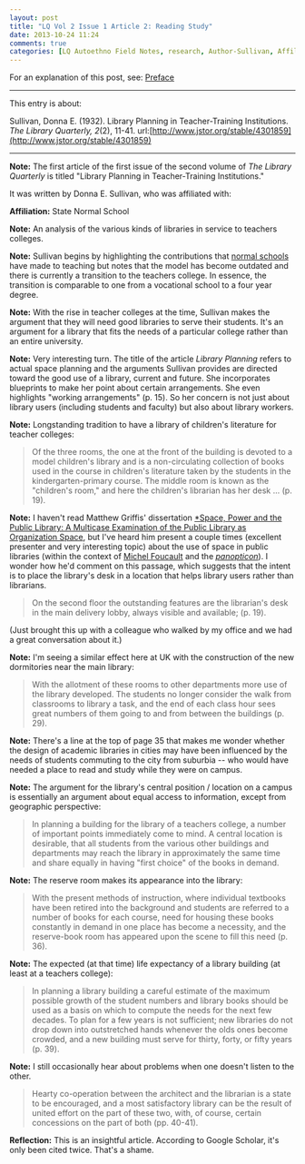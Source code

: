 ```yaml
---
layout: post
title: "LQ Vol 2 Issue 1 Article 2: Reading Study"
date: 2013-10-24 11:24
comments: true
categories: [LQ Autoethno Field Notes, research, Author-Sullivan, Affil-State Normal School]
---
```


For an explanation of this post, see:
[Preface](/blog/2013/08/14/lq-autoethnography-research-journal-preface/)

---

This entry is about:

Sullivan, Donna E. (1932). Library Planning in Teacher-Training
Institutions. *The Library Quarterly, 2*(2), 11-41.
url:[http://www.jstor.org/stable/4301859](http://www.jstor.org/stable/4301859)

---

**Note:** The first article of the first issue of the second
volume of *The Library Quarterly* is titled "Library Planning in
Teacher-Training Institutions."

It was written by Donna E. Sullivan, who was affiliated with:

**Affiliation:** State Normal School

**Note:** An analysis of the various kinds of libraries in service
to teachers colleges.

**Note:** Sullivan begins by highlighting the contributions that
[normal schools](https://en.wikipedia.org/wiki/Normal_school) have
made to teaching but notes that the model has become outdated and
there is currently a transition to the teachers college. In
essence, the transition is comparable to one from a vocational
school to a four year degree.

**Note:** With the rise in teacher colleges at the time, Sullivan
makes the argument that they will need good libraries to serve
their students. It's an argument for a library that fits the needs
of a particular college rather than an entire university.

**Note:** Very interesting turn. The title of the article *Library
Planning* refers to actual space planning and the arguments
Sullivan provides are directed toward the good use of a library,
current and future. She incorporates blueprints to make her point
about certain arrangements. She even highlights "working
arrangements" (p. 15). So her concern is not just about library
users (including students and faculty) but also about library
workers.

**Note:** Longstanding tradition to have a library of children's
literature for teacher colleges:

> Of the three rooms, the one at the front of the building is
> devoted to a model children's library and is a non-circulating
> collection of books used in the course in children's literature
> taken by the students in the kindergarten-primary course. The
> middle room is known as the "children's room," and here the
> children's librarian has her desk ... (p. 19).

**Note:** I haven't read Matthew Griffis' dissertation [*Space,
Power and the Public Library: A Multicase Examination of the
Public Library as Organization
Space](http://ir.lib.uwo.ca/etd/1103/), but I've heard him present
a couple times (excellent presenter and very interesting topic)
about the use of space in public libraries (within the context of
[Michel Foucault](http://plato.stanford.edu/entries/foucault/) and
the [*panopticon*](https://en.wikipedia.org/wiki/Panopticon)). I
wonder how he'd comment on this passage, which suggests that the
intent is to place the library's desk in a location that helps
library users rather than librarians.

> On the second floor the outstanding features are the librarian's
> desk in the main delivery lobby, always visible and available;
> (p. 19).

(Just brought this up with a colleague who walked by my office and
we had a great conversation about it.)

**Note:** I'm seeing a similar effect here at UK with the
construction of the new dormitories near the main library:

> With the allotment of these rooms to other departments more use
> of the library developed. The students no longer consider the
> walk from classrooms to library a task, and the end of each
> class hour sees great numbers of them going to and from between
> the buildings (p. 29).

**Note:** There's a line at the top of page 35 that makes me
wonder whether the design of academic libraries in cities may have
been influenced by the needs of students commuting to the city
from suburbia -- who would have needed a place to read and study
while they were on campus.

**Note:** The argument for the library's central position /
location on a campus is essentially an argument about equal access
to information, except from geographic perspective:

> In planning a building for the library of a teachers college, a
> number of important points immediately come to mind. A central
> location is desirable, that all students from the various other
> buildings and departments may reach the library in approximately
> the same time and share equally in having "first choice" of the
> books in demand. 

**Note:** The reserve room makes its appearance into the library:

> With the present methods of instruction, where individual
> textbooks have been retired into the background and students are
> referred to a number of books for each course, need for housing
> these books constantly in demand in one place has become a
> necessity, and the reserve-book room has appeared upon the scene
> to fill this need (p. 36).

**Note:** The expected (at that time) life expectancy of a library
building (at least at a teachers college):

> In planning a library building a careful estimate of the maximum
> possible growth of the student numbers and library books should
> be used as a basis on which to compute the needs for the next
> few decades. To plan for a few years is not sufficient; new
> libraries do not drop down into outstretched hands whenever the
> olds ones become crowded, and a new building must serve for
> thirty, forty, or fifty years (p. 39).

**Note:** I still occasionally hear about problems when one
doesn't listen to the other.

> Hearty co-operation between the architect and the librarian is a
> state to be encouraged, and a most satisfactory library can be
> the result of united effort on the part of these two, with, of
> course, certain concessions on the part of both (pp. 40-41).

**Reflection:** This is an insightful article. According to Google
Scholar, it's only been cited twice. That's a shame.
